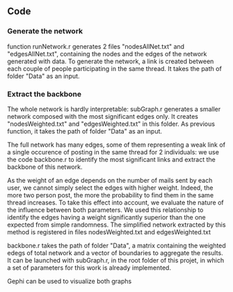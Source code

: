 ## Code

### Generate the network
function runNetwork.r generates 2 files "nodesAllNet.txt" and "edgesAllNet.txt", containing the nodes and the edges of the network generated with data.
To generate the network, a link is created between each couple of people participating in the same thread.
It takes the path of folder "Data" as an input.

### Extract the backbone
The whole network is hardly interpretable: subGraph.r generates a smaller network composed with the most significant edges only. It creates "nodesWeighted.txt" and "edgesWeighted.txt" in this folder.
As previous function, it takes the path of folder "Data" as an input.

The full network has many edges, some of them representing a weak link of a single occurence of posting in the same thread for
2 individuals: we use the code backbone.r to identify the most significant links and extract the backbone of this network.

As the weight of an edge depends on the number of mails sent by each user, we cannot simply select the edges with higher weight.
Indeed, the more two person post, the more the probability to find them in the same thread increases. To take this effect into account, we evaluate the nature of the influence between both parameters. We used this relationship to identify the edges having a weight significantly superior than the one expected from simple randomness.
The simplified network extracted by this method is registered in files nodesWeighted.txt and edgesWeighted.txt

backbone.r takes the path of folder "Data", a matrix containing the weighted edegs of total network and a vector of boundaries
to aggregate the results. It can be launched with subGraph.r, in the root folder of this projet, in which a set of parameters for this work is already implemented.

Gephi can be used to visualize both graphs
